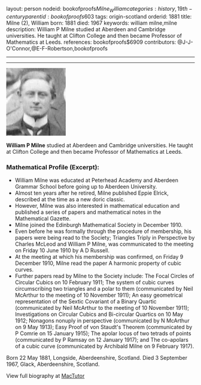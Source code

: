layout: person
nodeid: bookofproofs$Milne_William
categories: history,19th-century
parentid: bookofproofs$603
tags: origin-scotland
orderid: 1881
title: Milne (2), William
born: 1881
died: 1967
keywords: william milne,milne
description: William P Milne studied at Aberdeen and Cambridge universities. He taught at Clifton College and then became Professor of Mathematics at Leeds.
references: bookofproofs$6909
contributors: @J-J-O'Connor,@E-F-Robertson,bookofproofs

---



---

![Milne_William.jpg](https://github.com/bookofproofs/bookofproofs.github.io/blob/main/_sources/_assets/images/portraits/Milne_William.jpg?raw=true)

**William P Milne** studied at Aberdeen and Cambridge universities. He taught at Clifton College and then became Professor of Mathematics at Leeds.

### Mathematical Profile (Excerpt):
* William Milne was educated at Peterhead Academy and Aberdeen Grammar School before going up to Aberdeen University.
* Almost ten years after he retired, Milne published Eppie Elrick, described at the time as a new doric classic.
* However, Milne was also interested in mathematical education and published a series of papers and mathematical notes in the Mathematical Gazette.
* Milne joined the Edinburgh Mathematical Society in December 1910.
* Even before he was formally through the procedure of membership, his papers were being read to the Society; Triangles Triply in Perspective by Charles McLeod and William P Milne, was communicated to the meeting on Friday 10 June 1910 by A D Russell.
* At the meeting at which his membership was confirmed, on Friday 9 December 1910, Milne read the paper A harmonic property of cubic curves.
* Further papers read by Milne to the Society include: The Focal Circles of Circular Cubics  on 10 February 1911; The system of cubic curves circumscribing two triangles and a polar to them (communicated by Neil McArthur to the meeting of 10 November 1911); An easy geometrical representation of the Sextic Covariant of a Binary Quartic (communicated by Neil McArthur to the meeting of 10 November 1911); Investigations on Circular Cubics and Bi-circular Quartics on 10 May 1912; Nonagons nonuply in perspective (communicated by N McArthur on 9 May 1913); Easy Proof of von Staudt's Theorem (communicated by P Comrie on 15 January 1915); The apolar locus of two tetrads of points (communicated by P Ramsay on 12 January 1917); and The co-apolars of a cubic curve (communicated by Archibald Milne on 9 February 1917).

Born 22 May 1881, Longside, Aberdeenshire, Scotland. Died 3 September 1967, Glack, Aberdeenshire, Scotland.

View full biography at [MacTutor](https://mathshistory.st-andrews.ac.uk/Biographies/Milne_William/)

